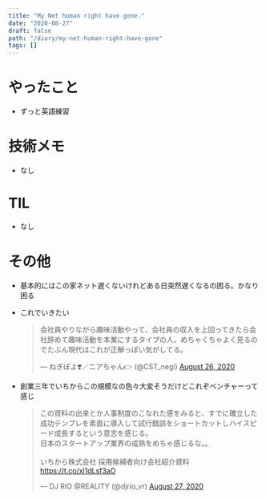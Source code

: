 ```yaml
---
title: "My Net human right have gone."
date: "2020-08-27"
draft: false
path: "/diary/my-net-human-right-have-gone"
tags: []
---
```


# やったこと

+ ずっと英語練習

# 技術メモ

+ なし

# TIL

+ なし

# その他

+ 基本的にはこの家ネット遅くないけれどある日突然遅くなるの困る。かなり困る
+ これでいきたい

  <blockquote class="twitter-tweet"><p lang="ja" dir="ltr">会社員やりながら趣味活動やって、会社員の収入を上回ってきたら会社辞めて趣味活動を本業にするタイプの人、めちゃくちゃよく見るのでたぶん現代はこれが正解っぽい気がしてる。</p>&mdash; ねぎぽよ❣️／ニアちゃん👉 (@CST_negi) <a href="https://twitter.com/CST_negi/status/1298471851086102528?ref_src=twsrc%5Etfw">August 26, 2020</a></blockquote> <script async src="https://platform.twitter.com/widgets.js" charset="utf-8"></script>

+ 創業三年でいちからこの規模なの色々大変そうだけどこれぞベンチャーって感じ

  <blockquote class="twitter-tweet"><p lang="ja" dir="ltr">この資料の出来とか人事制度のこなれた感をみると、すでに確立した成功テンプレを素直に導入して試行錯誤をショートカットしハイスピード成長するという意志を感じる。<br>日本のスタートアップ業界の成熟をめちゃ感じるな。。<br><br>いちから株式会社 採用候補者向け会社紹介資料 <a href="https://t.co/xl1dLsf3aO">https://t.co/xl1dLsf3aO</a></p>&mdash; DJ RIO @REALITY (@djrio_vr) <a href="https://twitter.com/djrio_vr/status/1298983211469430784?ref_src=twsrc%5Etfw">August 27, 2020</a></blockquote> <script async src="https://platform.twitter.com/widgets.js" charset="utf-8"></script>
